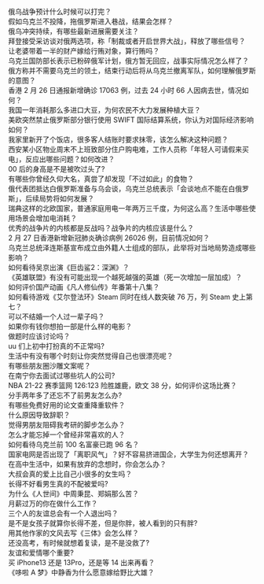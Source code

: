 俄乌战争预计什么时候可以打完？  
假如乌克兰不投降，拖俄罗斯进入巷战，结果会怎样？  
俄乌冲突持续，有哪些最新进展需要关注？  
拜登接受采访谈对俄两选项，称「制裁或者开启世界大战」，释放了哪些信号？  
让老婆带着一半的财产嫁给行贿对象，算行贿吗？  
乌克兰国防部长表示已粉碎俄军计划，俄方暂无回应，战事实际情况怎么样了？  
俄方称并不需要乌克兰的领土，结束行动后将从乌克兰撤离军队，如何理解俄罗斯的意图？  
香港 2 月 26 日通报新增确诊 17063 例，过去 24 小时 66 人因病去世，情况如何？  
我国一年消耗那么多进口大豆，为何农民不大力发展种植大豆？  
美欧突然禁止俄罗斯部分银行使用 SWIFT 国际结算系统，你认为对国际经济影响如何？  
我家里新开了个饭店，很多客人结账时要求抹零，该怎么解决这种问题？  
西安某小区物业周末不上班致部分住户购电难，工作人员称「年轻人可请假来买电」，反应出哪些问题？如何改进？  
00 后的身高是不是被吹过头了?  
有哪些你曾经久仰大名，真尝了却发现「不过如此」的食物？  
俄代表团抵达白俄罗斯准备与乌会谈，乌克兰总统表示「会谈地点不能在白俄罗斯」，后续局势将如何发展？  
瑞典这样的北欧国家，普通家庭用电一年两万三千度，为何这么高？生活中哪些使用场景会增加电消耗？  
优秀的战争片的内核都是反战吗？战争片的内核应该是什么？  
2 月 27 日香港新增新冠肺炎确诊病例 26026 例，目前情况如何？  
乌克兰总统泽连斯基宣布成立由外籍人士组成的部队，此举将对当地局势造成哪些影响？  
如何看待吴京出演《巨齿鲨2：深渊》？  
《英雄联盟》有没有可能出现一个越死越强的英雄（死一次增加一层加成）？  
如何评价国产动画《凡人修仙传》年番第十八集？  
如何看待游戏《艾尔登法环》Steam 同时在线人数突破 76 万，列 Steam 史上第七？  
可以不结婚一个人过一辈子吗？  
如果你有钱你想拍一部是什么样的电影？  
做题时应该讨论吗？  
uu 们上初中打扮真的不正常吗?  
生活中有没有哪个时刻让你突然觉得自己也很漂亮呢？  
有哪些朋友圈沙雕文案呢？  
在南宁你去面试过哪些坑人的公司?  
NBA 21-22 赛季篮网 126:123 险胜雄鹿，欧文 38 分，如何评价这场比赛？  
分手两年多了还忘不了前男友怎么办?  
有哪些免费好用的论文查重降重软件？  
什么原因导致辞职？  
觉得男朋友阻碍我考研的脚步怎么办？  
怎么才能忘掉一个曾经非常喜欢的人？  
如何看待乌克兰前 100 名富豪已跑 96 名？  
国家电网是否出现了「离职风气」？好不容易挤进国企，大学生为何还想离开？  
在高中生活中，如果有放弃的念想时，你会怎么办？  
大叔会真的爱上比自己小很多的女生吗？  
长得不好看男生真的不配被爱吗?  
为什么《人世间》中周秉昆、郑娟那么苦？  
月薪过万的你在做什么工作？  
三个人的友谊总会有一个人退出吗？  
是不是女孩子就算你长得不差，但是你胖，被人看到的只有胖?  
用其他作家的文风去写《三体》会怎么样？  
还没高考，有时候就想着复读，是不是没救了?  
友谊和爱情哪个重要?  
买 iPhone13 还是 13Pro，还是等 14 出来再看？  
《哆啦 A 梦》中静香为什么愿意嫁给野比大雄？  
